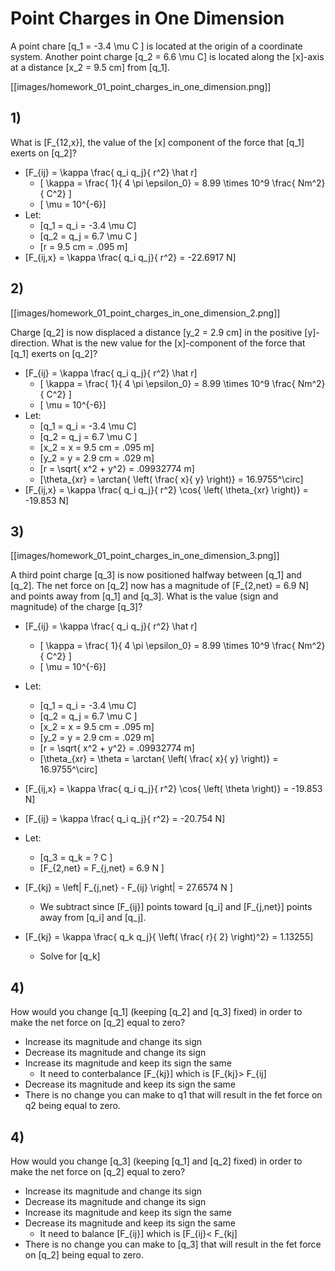 # Point Charges in One Dimension

A point chare \[q_1 = -3.4 \mu C \] is located at the origin of a coordinate system.
Another point charge \[q_2 = 6.6 \mu C\] is located along the \[x\]-axis at a distance
\[x_2 = 9.5 cm\] from \[q_1\].

[[images/homework_01_point_charges_in_one_dimension.png]]

## 1)

What is \[F_{12,x}\], the value of the \[x\] component of the force that \[q_1\] exerts on \[q_2\]?

* \[F_{ij} = \kappa \frac{ q_i q_j}{ r^2} \hat r\]
  * \[ \kappa = \frac{ 1}{ 4 \pi \epsilon_0} = 8.99 \times 10^9 \frac{ Nm^2}{ C^2} \]
  * \[ \mu = 10^{-6}\]
* Let:
  * \[q_1 = q_i = -3.4 \mu C\]
  * \[q_2 = q_j = 6.7 \mu C \]
  * \[r = 9.5 cm = .095 m\]
* \[F_{ij,x} = \kappa \frac{ q_i q_j}{ r^2} = -22.6917 N\]

## 2)

[[images/homework_01_point_charges_in_one_dimension_2.png]]

Charge \[q_2\] is now displaced a distance \[y_2 = 2.9 cm\] in the positive \[y\]-direction. What is 
the new value for the \[x\]-component of the force that \[q_1\] exerts on \[q_2\]?

* \[F_{ij} = \kappa \frac{ q_i q_j}{ r^2} \hat r\]
  * \[ \kappa = \frac{ 1}{ 4 \pi \epsilon_0} = 8.99 \times 10^9 \frac{ Nm^2}{ C^2} \]
  * \[ \mu = 10^{-6}\]
* Let:
  * \[q_1 = q_i = -3.4 \mu C\]
  * \[q_2 = q_j = 6.7 \mu C \]
  * \[x_2 = x = 9.5 cm = .095 m\]
  * \[y_2 = y = 2.9 cm = .029 m\]
  * \[r = \sqrt{ x^2 + y^2} = .09932774 m\]
  * \[\theta_{xr} = \arctan{ \left( \frac{ x}{ y} \right)} = 16.9755^\circ\]
* \[F_{ij,x} = \kappa \frac{ q_i q_j}{ r^2} \cos{ \left( \theta_{xr} \right)} = -19.853 N\]

## 3)

[[images/homework_01_point_charges_in_one_dimension_3.png]]

A third point charge \[q_3\] is now positioned halfway between \[q_1\] and \[q_2\]. The net force 
on \[q_2\] now has a magnitude of \[F_{2,net} = 6.9 N\] and points away from \[q_1\] and \[q_3\]. What is the value 
(sign and magnitude) of the charge \[q_3\]?

* \[F_{ij} = \kappa \frac{ q_i q_j}{ r^2} \hat r\]
  * \[ \kappa = \frac{ 1}{ 4 \pi \epsilon_0} = 8.99 \times 10^9 \frac{ Nm^2}{ C^2} \]
  * \[ \mu = 10^{-6}\]
* Let:
  * \[q_1 = q_i = -3.4 \mu C\]
  * \[q_2 = q_j = 6.7 \mu C \]
  * \[x_2 = x = 9.5 cm = .095 m\]
  * \[y_2 = y = 2.9 cm = .029 m\]
  * \[r = \sqrt{ x^2 + y^2} = .09932774 m\]
  * \[\theta_{xr} = \theta = \arctan{ \left( \frac{ x}{ y} \right)} = 16.9755^\circ\]
* \[F_{ij,x} = \kappa \frac{ q_i q_j}{ r^2} \cos{ \left( \theta \right)} = -19.853 N\]
* \[F_{ij} = \kappa \frac{ q_i q_j}{ r^2} = -20.754 N\]

* Let:
  * \[q_3 = q_k = ? C \]
  * \[F_{2,net} = F_{j,net} = 6.9 N \]
* \[F_{kj} = \left| F_{j,net} - F_{ij} \right| = 27.6574 N \]
  * We subtract since \[F_{ij}\] points toward \[q_i\] and \[F_{j,net}\] points away from \[q_i\] and \[q_j\].
* \[F_{kj} = \kappa \frac{ q_k q_j}{ \left( \frac{ r}{ 2} \right)^2} = 1.13255\]
  * Solve for \[q_k\]

## 4)

How would you change \[q_1\] (keeping \[q_2\] and \[q_3\] fixed) in order to make the net force on \[q_2\] equal to zero?
* Increase its magnitude and change its sign
* Decrease its magnitude and change its sign
* Increase its magnitude and keep its sign the same
  * It need to conterbalance \[F_{kj}\] which is \[F_{kj}> F_{ij\]
* Decrease its magnitude and keep its sign the same
* There is no change you can make to q1 that will result in the fet force on q2 being equal to zero.

## 4)

How would you change \[q_3\] (keeping \[q_1\] and \[q_2\] fixed) in order to make the net force on \[q_2\] equal to zero?
* Increase its magnitude and change its sign
* Decrease its magnitude and change its sign
* Increase its magnitude and keep its sign the same
* Decrease its magnitude and keep its sign the same
  * It need to balance \[F_{ij}\] which is \[F_{ij}< F_{kj\]
* There is no change you can make to \[q_3\] that will result in the fet force on \[q_2\] being equal to zero.
